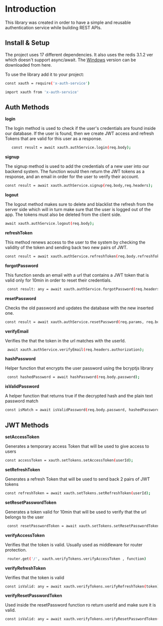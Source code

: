 # Introduction

This library was created in order to have a simple and reusable authentication service while building REST APIs.

## Install & Setup

The project uses 17 different dependencies. It also uses the redis 3.1.2 ver which doesn't support async/await. The [Windows](https://github.com/microsoftarchive/redis/releases/tag/win-3.0.504) version can be downloaded from here.

To use the library add it to your project:

```bash
const xauth = require('x-auth-service')

import xauth from 'x-auth-service'
```

## Auth Methods

**login**

The login method is used to check if the user's credentials are found inside our database. If the user is found, then we create JWT access and refresh Tokens that are valid for this user as a response.

```bash
   const result = await xauth.authService.login(req.body);
```

**signup**

The signup method is used to add the credentials of a new user into our backend system. The function would then return the JWT tokens as a response, and an email in order for the user to verify their account.

```bash
const result = await xauth.authService.signup(req.body,req.headers);
```

**logout**

The logout method makes sure to delete and blacklist the refresh from the server side which will in turn make sure that the user is logged out of the app. The tokens must also be deleted from the client side.

```bash
await xauth.authService.logout(req.body);
```

**refreshToken**

This method renews access to the user to the system by checking the validity of the token and sending back two new pairs of JWT.

```bash
const result = await xauth.authService.refreshToken(req.body.refreshToken);
```

**forgotPassword**

This function sends an email with a url that contains a JWT token that is valid only for 10min in order to reset their credentials.

```bash
 const result: any = await xauth.authService.forgotPassword(req.headers);
```

**resetPassword**

Checks the old password and updates the database with the new inserted one.

```bash
const result = await xauth.authService.resetPassword(req.params, req.body, req.headers.authorization);
```

**verifyEmail**

Verifies the that the token in the url matches with the userId.

```bash
 await xauth.authService.verifyEmail(req.headers.authorization);
```

**hashPassword**

Helper function that encrypts the user password using the bcryptjs library

```bash
 const hashedPassword = await hashPassword(req.body.password);
```

**isValidPassword**

A helper function that returns true if the decrypted hash and the plain text password match

```bash
const isMatch = await isValidPassword(req.body.password, hashedPassword);
```

## JWT Methods

**setAccessToken**

Generates a temporary access Token that will be used to give access to users

```bash
const accessToken = xauth.setTokens.setAccessToken(userId);
```

**setRefreshToken**

Generates a refresh Token that will be used to send back 2 pairs of JWT tokens

```bash
const refreshToken = await xauth.setTokens.setRefreshToken(userId);
```

**setResetPasswordToken**

Generates a token valid for 10min that will be used to verify that the url belongs to the user

```bash
 const resetPasswordToken = await xauth.setTokens.setResetPasswordToken(userId);
```

**verifyAccessToken**

Verifies that the token is valid. Usually used as middleware for router protection.

```bash
 router.get('/', xauth.verifyTokens.verifyAccessToken , function)
```

**verifyRefreshToken**

Verifies that the token is valid

```bash
const isValid: any = await xauth.verifyTokens.verifyRefreshToken(token);
```

**verifyResetPasswordToken**

Used inside the resetPassword function ro return userId and make sure it is valid.

```bash
const isValid: any = await xauth.verifyTokens.verifyResetPasswordToken(token);
```
